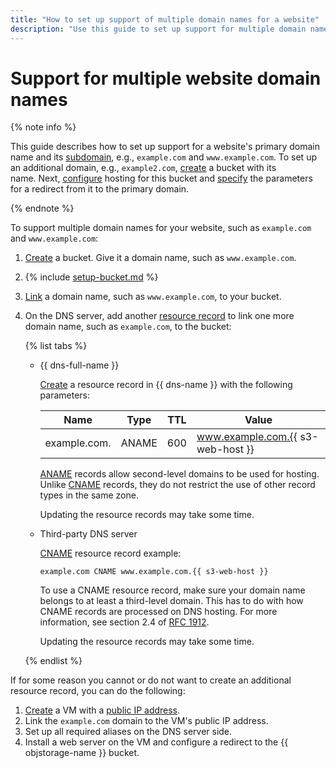 ```yaml
---
title: "How to set up support of multiple domain names for a website"
description: "Use this guide to set up support for multiple domain names for a website."
---
```


# Support for multiple website domain names

{% note info %}

This guide describes how to set up support for a website's primary domain name and its [subdomain](https://en.wikipedia.org/wiki/Subdomain), e.g., `example.com` and `www.example.com`.
To set up an additional domain, e.g., `example2.com`, [create](../buckets/create.md) a bucket with its name. Next, [configure](setup.md#hosting) hosting for this bucket and [specify](setup.md#redirects) the parameters for a redirect from it to the primary domain.

{% endnote %}

To support multiple domain names for your website, such as `example.com` and `www.example.com`:

1. [Create](../buckets/create.md) a bucket. Give it a domain name, such as `www.example.com`.

1. {% include [setup-bucket.md](../../../_includes/storage/setup-bucket.md) %}

1. [Link](./own-domain.md) a domain name, such as `www.example.com`, to your bucket.

1. On the DNS server, add another [resource record](../../../dns/concepts/resource-record.md) to link one more domain name, such as `example.com`, to the bucket:

   {% list tabs %}

   - {{ dns-full-name }}

      [Create](../../../dns/operations/resource-record-create.md) a resource record in {{ dns-name }} with the following parameters:

      | Name | Type | TTL | Value |
      |--------------|-------|-----|-----------------------------------|
      | example.com. | ANAME | 600 | www.example.com.{{ s3-web-host }} |

      [ANAME](../../../dns/concepts/resource-record.md#aname) records allow second-level domains to be used for hosting. Unlike [CNAME](../../../dns/concepts/resource-record.md#cname) records, they do not restrict the use of other record types in the same zone.

      Updating the resource records may take some time.

   - Third-party DNS server

      [CNAME](../../../dns/concepts/resource-record.md#cname) resource record example:

      ```text
      example.com CNAME www.example.com.{{ s3-web-host }}
      ```

      To use a CNAME resource record, make sure your domain name belongs to at least a third-level domain. This has to do with how CNAME records are processed on DNS hosting. For more information, see section 2.4 of [RFC 1912](https://www.ietf.org/rfc/rfc1912.txt).

      Updating the resource records may take some time.

   {% endlist %}

If for some reason you cannot or do not want to create an additional resource record, you can do the following:

1. [Create](../../../compute/operations/vm-create/create-linux-vm.md) a VM with a [public IP address](../../../vpc/concepts/address.md#public-addresses).
1. Link the `example.com` domain to the VM's public IP address.
1. Set up all required aliases on the DNS server side.
1. Install a web server on the VM and configure a redirect to the {{ objstorage-name }} bucket.
